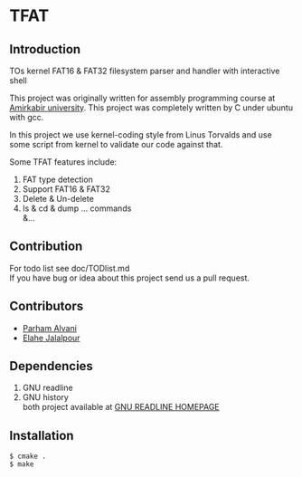 # TFAT
## Introduction
TOs kernel FAT16 & FAT32 filesystem parser and handler with interactive shell  

This project was originally written for assembly programming course at
[Amirkabir university](http://www.aut.ac.ir).
This project was completely written by C under ubuntu with gcc.  

In this project we use kernel-coding style from Linus Torvalds and
use some script from kernel to validate our code against that.

Some TFAT features include:

1. FAT type detection
2. Support FAT16 & FAT32
3. Delete & Un-delete
4. ls & cd & dump ... commands  
&...

## Contribution
For todo list see doc/TODlist.md  
If you have bug or idea about this project send us a pull request.

## Contributors
* [Parham Alvani](https://1995parham.github.io)
* [Elahe Jalalpour](http://ceit.aut.ac.ir/~jalalpour)

## Dependencies
1. GNU readline
2. GNU history  
both project available at
[GNU READLINE HOMEPAGE](http://cnswww.cns.cwru.edu/php/chet/readline/rltop.html)

## Installation
```
$ cmake .
$ make
```